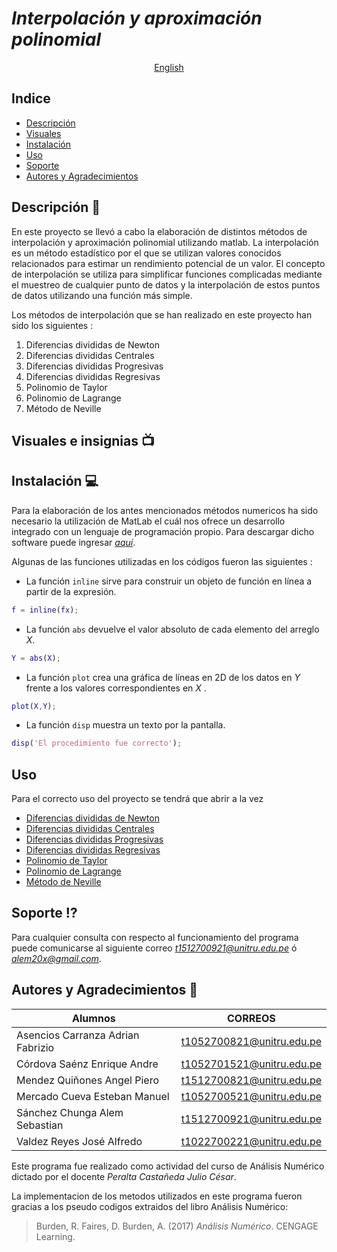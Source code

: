 # ***Interpolación y aproximación polinomial***



<p align="center">
  <a href="/DOCS/README_en.md">English </a>



 
## **Indice**
  
  * [Descripción](https://github.com/AdrianAsen/Interpolacion/blob/main/DOCS/Descripci%C3%B3n.md)
  * [Visuales](https://github.com/AdrianAsen/Interpolacion/blob/main/DOCS/Visuales.md)
  * [Instalación](https://github.com/AdrianAsen/Interpolacion/blob/main/DOCS/Instalaci%C3%B3n.md)
  * [Uso](https://github.com/AdrianAsen/Interpolacion/blob/main/DOCS/Uso.md)
  * [Soporte](https://github.com/AdrianAsen/Interpolacion/blob/main/DOCS/Soporte.md)
  * [Autores y Agradecimientos](https://github.com/AdrianAsen/Interpolacion/blob/main/DOCS/Autores.md)
  
## **Descripción** :page_with_curl:

En este proyecto se llevó a cabo la elaboración de distintos métodos de interpolación y aproximación polinomial utilizando matlab. La interpolación es un método estadístico por el que se utilizan valores conocidos relacionados para estimar un rendimiento potencial de un valor. El concepto de interpolación se utiliza para simplificar funciones complicadas mediante el muestreo de cualquier punto de datos y la interpolación de estos puntos de datos utilizando una función más simple.

Los métodos de interpolación  que se han realizado en este proyecto han sido los siguientes :

1. Diferencias divididas de Newton
2. Diferencias divididas Centrales
3. Diferencias divididas Progresivas
4. Diferencias divididas Regresivas
5. Polinomio de Taylor
6. Polinomio de Lagrange
7. Método de Neville


## **Visuales e insignias** :tv:
  


## **Instalación** :computer:

Para la elaboración de los antes mencionados métodos numericos ha sido necesario la utilización de MatLab el cuál nos ofrece un desarrollo integrado con un lenguaje de programación propio. Para descargar dicho software puede ingresar [*aquí*](https://es.mathworks.com/products/get-matlab.html?s_tid=gn_getml "Link Matlab").

Algunas de las funciones utilizadas en los códigos fueron las siguientes :
* La función `inline` sirve para construir un objeto de función en línea a partir de la expresión.

```matlab
f = inline(fx);
```
* La función `abs` devuelve el valor absoluto de cada elemento del arreglo *X*.
```matlab
Y = abs(X);
```
* La función `plot` crea una gráfica de líneas en 2D de los datos en *Y* frente a los valores correspondientes en *X* .
```matlab
plot(X,Y);
```
* La función `disp` muestra un texto por la pantalla.
```matlab
disp('El procedimiento fue correcto');
```

## **Uso**

Para el correcto uso del proyecto se tendrá que abrir a la vez 
* [Diferencias divididas de Newton](https://github.com/AdrianAsen/Interpolacion/blob/main/FUNCIONES/DDnewton.m)
* [Diferencias divididas Centrales](https://github.com/AdrianAsen/Interpolacion/blob/main/FUNCIONES/DDcentrales.m)
* [Diferencias divididas Progresivas](https://github.com/AdrianAsen/Interpolacion/blob/main/FUNCIONES/DDprogresivas.m)
* [Diferencias divididas Regresivas](https://github.com/AdrianAsen/Interpolacion/blob/main/FUNCIONES/DDregresivas.m)
* [Polinomio de Taylor](https://github.com/AdrianAsen/Interpolacion/blob/main/FUNCIONES/Ptaylor.m)
* [Polinomio de Lagrange](https://github.com/AdrianAsen/Interpolacion/blob/main/FUNCIONES/Plagrange.m)
* [Método de Neville](https://github.com/AdrianAsen/Interpolacion/blob/main/FUNCIONES/Mneville.m)


## **Soporte** :interrobang:

Para cualquier consulta con respecto al funcionamiento del programa puede comunicarse al siguiente correo  *t1512700921@unitru.edu.pe* ó
*alem20x@gmail.com*.


## **Autores y Agradecimientos** :book:


|       Alumnos     |   CORREOS   |
|       ----------    |  ---------| 
| Asencios Carranza Adrian Fabrizio|t1052700821@unitru.edu.pe|
| Córdova Saénz Enrique Andre|t1052701521@unitru.edu.pe|
| Mendez Quiñones Angel Piero|t1512700821@unitru.edu.pe|
| Mercado Cueva Esteban Manuel|t1052700521@unitru.edu.pe|
| Sánchez Chunga Alem Sebastian|t1512700921@unitru.edu.pe|
| Valdez Reyes José Alfredo|t1022700221@unitru.edu.pe|


Este programa fue realizado como actividad del curso de Análisis Numérico dictado por el docente *Peralta Castañeda Julio César*.

La implementacion de los metodos utilizados en este programa fueron gracias a los pseudo codigos extraidos del libro Análisis Numérico:
>Burden, R. Faires, D. Burden, A. (2017) *Análisis Numérico*. CENGAGE Learning. 
